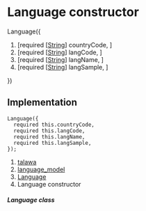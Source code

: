 
<div>

# Language constructor

</div>


Language({

1.  [required
    [[String](https://api.flutter.dev/flutter/dart-core/String-class.md)]
    countryCode, ]
2.  [required
    [[String](https://api.flutter.dev/flutter/dart-core/String-class.html)]
    langCode, ]
3.  [required
    [[String](https://api.flutter.dev/flutter/dart-core/String-class.html)]
    langName, ]
4.  [required
    [[String](https://api.flutter.dev/flutter/dart-core/String-class.html)]
    langSample, ]

})



## Implementation

``` language-dart
Language({
  required this.countryCode,
  required this.langCode,
  required this.langName,
  required this.langSample,
});
```







1.  [talawa](../../index.md)
2.  [language_model](../../models_language_language_model/)
3.  [Language](../../models_language_language_model/Language-class.md)
4.  Language constructor

##### Language class







